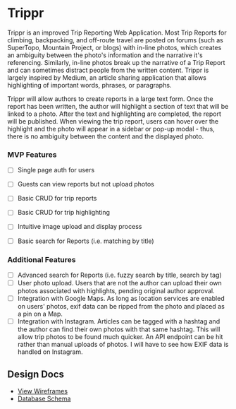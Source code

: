 # Trippr

Trippr is an improved Trip Reporting Web Application. Most Trip Reports for climbing, backpacking, and off-route travel are posted on forums (such as SuperTopo, Mountain Project, or blogs) with in-line photos, which creates an ambiguity between the photo's information and the narrative it's referencing. Similarly, in-line photos break up the narrative of a Trip Report and can sometimes distract people from the written content. Trippr is largely inspired by Medium, an article sharing application that allows highlighting of important words, phrases, or paragraphs.

Trippr will allow authors to create reports in a large text form. Once the report has been written, the author will highlight a section of text that will be linked to a photo. After the text and highlighting are completed, the report will be published. When viewing the trip report, users can hover over the highlight and the photo will appear in a sidebar or pop-up modal - thus, there is no ambiguity between the content and the displayed photo.


### MVP Features
- [ ]  Single page auth for users
- [ ]  Guests can view reports but not upload photos
- [ ]  Basic CRUD for trip reports
- [ ]  Basic CRUD for trip highlighting
- [ ]  Intuitive image upload and display process
- [ ]  Basic search for Reports (i.e. matching by title)


### Additional Features
- [ ] Advanced search for Reports (i.e. fuzzy search by title, search by tag)
- [ ] User photo upload. Users that are not the author can upload their own photos associated with highlights, pending original author approval.
- [ ] Integration with Google Maps. As long as location services are enabled on users' photos, exif data can be ripped from the photo and placed as a pin on a Map.
- [ ] Integration with Instagram. Articles can be tagged with a hashtag and the author can find their own photos with that same hashtag. This will allow trip photos to be found much quicker. An API endpoint can be hit rather than manual uploads of photos. I will have to see how EXIF data is handled on Instagram.

## Design Docs
* [View Wireframes][views]
* [Database Schema][db]

[views]: ./docs/views.md
[db]: ./docs/db.md
